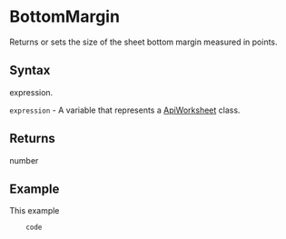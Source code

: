 # BottomMargin

Returns or sets the size of the sheet bottom margin measured in points.

## Syntax

expression.

`expression` - A variable that represents a [ApiWorksheet](../ApiWorksheet.md) class.

## Returns

number

## Example

This example

```javascript
	code
```